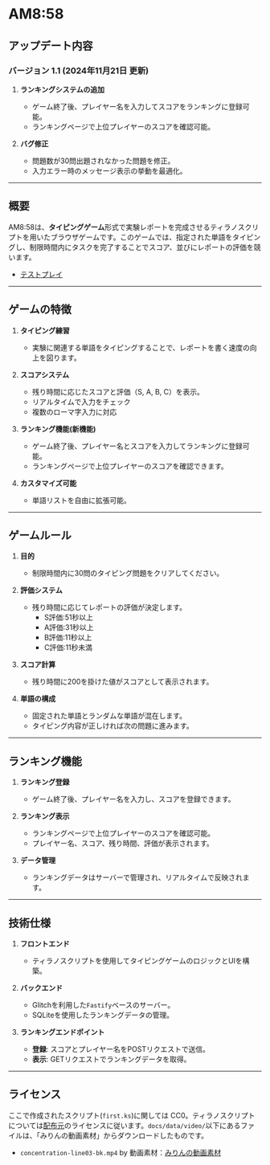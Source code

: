 # AM8:58

## アップデート内容

### バージョン 1.1 (2024年11月21日 更新)

1. **ランキングシステムの追加**
   - ゲーム終了後、プレイヤー名を入力してスコアをランキングに登録可能。
   - ランキングページで上位プレイヤーのスコアを確認可能。

2. **バグ修正**
   - 問題数が30問出題されなかった問題を修正。
   - 入力エラー時のメッセージ表示の挙動を最適化。

---

## 概要

AM8:58は、**タイピングゲーム**形式で実験レポートを完成させるティラノスクリプトを用いたブラウザゲームです。このゲームでは、指定された単語をタイピングし、制限時間内にタスクを完了することでスコア、並びにレポートの評価を競います。

- [テストプレイ](https://smz-exe.github.io/tyranoscript_am0858/)

---

## ゲームの特徴

1. **タイピング練習**
   - 実験に関連する単語をタイピングすることで、レポートを書く速度の向上を図ります。

2. **スコアシステム**
   - 残り時間に応じたスコアと評価（S, A, B, C）を表示。
   - リアルタイムで入力をチェック
   - 複数のローマ字入力に対応

3. **ランキング機能(新機能)**
   - ゲーム終了後、プレイヤー名とスコアを入力してランキングに登録可能。
   - ランキングページで上位プレイヤーのスコアを確認できます。

4. **カスタマイズ可能**
   - 単語リストを自由に拡張可能。

---

## ゲームルール

1. **目的**
   - 制限時間内に30問のタイピング問題をクリアしてください。

2. **評価システム**
   - 残り時間に応じてレポートの評価が決定します。
      - S評価:51秒以上
      - A評価:31秒以上
      - B評価:11秒以上
      - C評価:11秒未満

3. **スコア計算**
   - 残り時間に200を掛けた値がスコアとして表示されます。

4. **単語の構成**
   - 固定された単語とランダムな単語が混在します。
   - タイピング内容が正しければ次の問題に進みます。

---

## ランキング機能

1. **ランキング登録**
   - ゲーム終了後、プレイヤー名を入力し、スコアを登録できます。

2. **ランキング表示**
   - ランキングページで上位プレイヤーのスコアを確認可能。
   - プレイヤー名、スコア、残り時間、評価が表示されます。

3. **データ管理**
   - ランキングデータはサーバーで管理され、リアルタイムで反映されます。

---

## 技術仕様

1. **フロントエンド**
   - ティラノスクリプトを使用してタイピングゲームのロジックとUIを構築。

2. **バックエンド**
   - Glitchを利用した`Fastify`ベースのサーバー。
   - SQLiteを使用したランキングデータの管理。

3. **ランキングエンドポイント**
   - **登録**: スコアとプレイヤー名をPOSTリクエストで送信。
   - **表示**: GETリクエストでランキングデータを取得。

---

## ライセンス

ここで作成されたスクリプト(`first.ks`)に関しては CC0。ティラノスクリプトについては[配布元](https://tyrano.jp/)のライセンスに従います。`docs/data/video/`以下にあるファイルは、「みりんの動画素材」からダウンロードしたものです。

- `concentration-line03-bk.mp4` by 動画素材：[みりんの動画素材](https://miirriin.com/)
